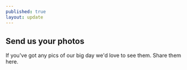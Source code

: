 ```yaml
---
published: true
layout: update
---
```


## Send us your photos

If you've got any pics of our big day we'd love to see them. Share them here.
